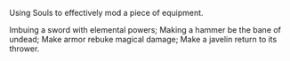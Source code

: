 Using Souls to effectively mod a piece of equipment.

Imbuing a sword with elemental powers;
Making a hammer be the bane of undead;
Make armor rebuke magical damage;
Make a javelin return to its thrower.